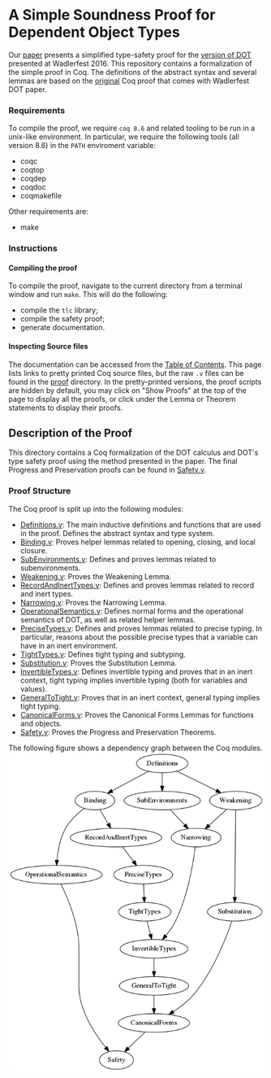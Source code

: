 # A Simple Soundness Proof for Dependent Object Types

Our [paper](https://plg.uwaterloo.ca/~olhotak/pubs/oopsla17.pdf) presents a simplified type-safety proof for the [version of DOT](https://infoscience.epfl.ch/record/215280) presented at Wadlerfest 2016. This repository contains a formalization of the simple proof in Coq. The definitions of the abstract syntax and several lemmas are based on the [original](https://github.com/samuelgruetter/dot-calculus/blob/master/dev/lf/dot_top_bot.v) Coq proof that comes with Wadlerfest DOT paper.

### Requirements

To compile the proof, we require `coq 8.6` and related tooling to be run in a unix-like environment. In particular, we require the following tools (all version 8.6) in the `PATH` enviroment variable:
  * coqc
  * coqtop
  * coqdep
  * coqdoc
  * coqmakefile

Other requirements are:
  * make

### Instructions

#### Compiling the proof

To compile the proof, navigate to the current directory from a terminal window and run `make`. This will do the following:

- compile the `tlc` library;
- compile the safety proof;
- generate documentation.

#### Inspecting Source files

The documentation can be accessed from the [Table of Contents](doc/toc.html). This page lists links to pretty printed Coq source files, but the raw `.v` files can be found in the [proof](proof) directory. In the pretty-printed versions, the proof scripts are hidden by default, you may click on "Show Proofs" at the top of the page to display all the proofs, or click under the Lemma or Theorem statements to display their proofs.

## Description of the Proof

This directory contains a Coq formalization of the DOT calculus and DOT's type safety proof using the method presented in the paper. The final Progress and Preservation proofs can be found in [Safety.v](proof/Safety.v).

### Proof Structure

The Coq proof is split up into the following modules:
  * [Definitions.v](proof/Definitions.v): The main inductive definitions and functions that are used in the proof. Defines the abstract syntax and type system.
  * [Binding.v](proof/Binding.v): Proves helper lemmas related to opening, closing, and local closure.
  * [SubEnvironments.v](proof/SubEnvironments.v): Defines and proves lemmas related to subenvironments.
  * [Weakening.v](proof/Weakening.v): Proves the Weakening Lemma.
  * [RecordAndInertTypes.v](proof/RecordAndInertTypes.v): Defines and proves lemmas related to record and inert types.
  * [Narrowing.v](proof/Narrowing.v): Proves the Narrowing Lemma.
  * [OperationalSemantics.v](proof/OperationalSemantics.v): Defines normal forms and the operational semantics of DOT, as well as related helper lemmas.
  * [PreciseTypes.v](proof/PreciseTypes.v): Defines and proves lemmas related to precise typing. In particular, reasons about the possible precise types that a variable can have in an inert environment.
  * [TightTypes.v](proof/TightTypes.v): Defines tight typing and subtyping.
  * [Substitution.v](proof/Substitution.v): Proves the Substitution Lemma.
  * [InvertibleTypes.v](proof/InvertibleTypes.v): Defines invertible typing and proves that in an inert context, tight typing implies invertible typing (both for variables and values).
  * [GeneralToTight.v](proof/GeneralToTight.v): Proves that in an inert context, general typing implies tight typing.
  * [CanonicalForms.v](proof/CanonicalForms.v): Proves the Canonical Forms Lemmas for functions and objects.
  * [Safety.v](proof/Safety.v): Proves the Progress and Preservation Theorems.

The following figure shows a dependency graph between the Coq modules.
![Dependency graph](doc/graph.png)
